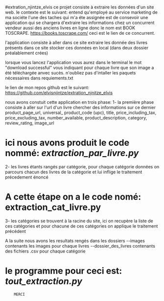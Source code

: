 #extration_njintze_elvis
ce projet consiste à extraire les données d'un site web.
le contexte est le suivant:
entend qu'employé au service marketing de ma sociéte l'une des taches
qui m'a éte assignée est de consevoir une application qui se chargera d'extraire 
les informations chez un concurrent vendeur aussi des anciens livres
en ligne donc le nom est BOOK TOSCRAPE.
https://books.toscrape.com/ ceci est le lien de ce concurrent.

l'application consiste à aller dans ce site extraire les donnée des livres présents dans ce site
stocker ces données en local (dans deux dossier préalablement crées)

lorsque vous lancez l'application vous  aurez dans le terminal le mot
"download successful" vous indiquant pour chaque livre que son image a été téléchargée anvec sucès.
n'oubliez pas d'intaller les paquets nécessaires dans requiements.txt

le lien de mon repos github est le suivant: https://github.com/elvisnjintze/extration_njnitze_elvis

nous avons constuit cette application en trois phase:
1- la première phase consiste à aller sur l'url d'un livre chercher des informations sur ce dernier
product_page_url,
universal_ product_code (upc),
title,
price_including_tax,
price_excluding_tax,
number_available,
product_description,
category,
review_rating,
image_url

# ici nous avons produit le code nommé: **_extraction_par_livre.py_**

2- les livres étants rangés par catégorie, pour chaque catégorie
données on parcours chacun des livres de la catégorie et lui inflige
le traitement précedement énoncé

# A cette étape on a le code nomé: **extraction_cat_livre.py**

3- les catégories se trouvent à la racine du site, ici on recupère la liste de ces catégories et
pour chacune de ces catégories on applique le traitement précédent

A la suite nous avons les resultats rengés dans les dossiers 
--images contenants les images pour chaque livres
--dossier_des_livres contenants des fichiers .csv pour chaque catégorie

# le programme pour ceci est: **_tout_extraction.py_**


        MERCI
